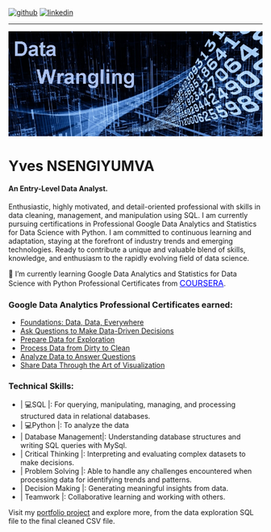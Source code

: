 
[<img src='https://cdn.jsdelivr.net/npm/simple-icons@3.0.1/icons/github.svg' alt='github' height='40'>](https://github.com/JoeYves) 
[<img src='https://cdn.jsdelivr.net/npm/simple-icons@3.0.1/icons/linkedin.svg' alt='linkedin' height='40'>](https://www.linkedin.com/in/yves-nsengiyumva-a108a117b/)  

<hr>



![An Entry-Level Data Analyst.](pic_data_wrangling.jpeg)

# Yves NSENGIYUMVA

#### An Entry-Level Data Analyst.

Enthusiastic, highly motivated, and detail-oriented professional with skills in data cleaning, management, and manipulation using SQL. I am currently pursuing certifications in Professional Google Data Analytics and Statistics for Data Science with Python. I am committed to continuous learning and adaptation, staying at the forefront of industry trends and emerging technologies. Ready to contribute a unique and valuable blend of skills, knowledge, and enthusiasm to the rapidly evolving field of data science.

🔭 I’m currently learning Google Data Analytics and Statistics for Data Science with Python Professional Certificates from
<a href="https://www.coursera.org/learn/statistics-for-data-science-python" style="font-size: 16px; color: blue;">COURSERA</a>.

### Google Data Analytics Professional Certificates earned:
* <a href="https://www.coursera.org/account/accomplishments/verify/RBQ2QBE2KFBX">Foundations: Data, Data, Everywhere</a>
* <a href="https://www.coursera.org/account/accomplishments/verify/5JVM7LYBVBS7">Ask Questions to Make Data-Driven Decisions</a>
* <a href="https://www.coursera.org/account/accomplishments/verify/MDRRVDB75WVC">Prepare Data for Exploration</a>
* <a href="https://www.coursera.org/account/accomplishments/verify/GZ4SWLYKHUGM">Process Data from Dirty to Clean</a>
* <a href="https://www.coursera.org/account/accomplishments/verify/AH92D5ZHUFYH">Analyze Data to Answer Questions</a>
* <a href="https://www.coursera.org/account/accomplishments/verify/DVPNKFWRHPWA ">Share Data Through the Art of Visualization</a>

### Technical Skills:   
* | 💻SQL |: For querying, manipulating, managing, and processing structured data in relational databases.
* | 💻Python |: To analyze the data
* | Database Management|: Understanding database structures and writing SQL queries with MySql.
* | Critical Thinking |: Interpreting and evaluating complex datasets to make decisions.
* | Problem Solving |: Able to handle any challenges encountered when processing data for identifying trends and patterns.
* | Decision Making |: Generating meaningful insights from data.
* | Teamwork |: Collaborative learning and working with others.

Visit my <a href="https://github.com/JoeYves/Employee-Data-Sql-Portfolio/blob/main/README.md">portfolio project</a> and explore more, from the data exploration SQL file to the final cleaned CSV file.














